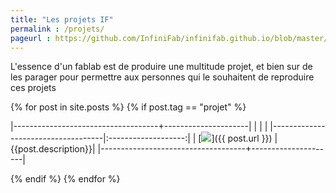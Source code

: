 ```yaml
---
title: "Les projets IF"
permalink : /projets/
pageurl : https://github.com/InfiniFab/infinifab.github.io/blob/master/projets.md
---
```


L'essence d'un fablab est de produire une multitude projet, et bien sur de les parager pour permettre aux personnes qui le souhaitent de reproduire ces projets



<!-- <ul>
  {% for post in site.posts %}
    <li>
      <a href="{{ post.url }}">{{ post.title }}</a>
    </li>
  {% endfor %}
</ul>
 -->

{% for post in site.posts %}
{% if post.tag == "projet" %}
 
 
|------------------------------------+---------------------|
|                 |                     | 
|------------------------------------|:-------------------:|
| [![]({{post.image}})]({{ post.url }}) | {{post.description}}|
|------------------------------------+---------------------|
 
{% endif %}
{% endfor %}
